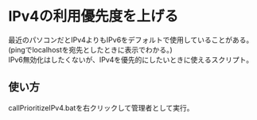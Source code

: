 # IPv4の利用優先度を上げる
最近のパソコンだとIPv4よりもIPv6をデフォルトで使用していることがある。 (pingでlocalhostを宛先としたときに表示でわかる。)    
IPv6無効化はしたくないが、IPv4を優先的にしたいときに使えるスクリプト。   
 
## 使い方
callPrioritizeIPv4.batを右クリックして管理者として実行。  
